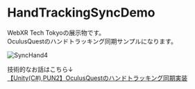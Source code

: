 # HandTrackingSyncDemo
WebXR Tech Tokyoの展示物です。  
OculusQuestのハンドトラッキング同期サンプルになります。　

![SyncHand4](https://user-images.githubusercontent.com/41860455/86002342-2ab46380-ba4b-11ea-9841-f1968fcbc74e.gif)

技術的なお話はこちら↓  
[【Unity(C#),PUN2】OculusQuestのハンドトラッキング同期実装](https://qiita.com/OKsaiyowa/items/80fb857a285ee4aed95c)
